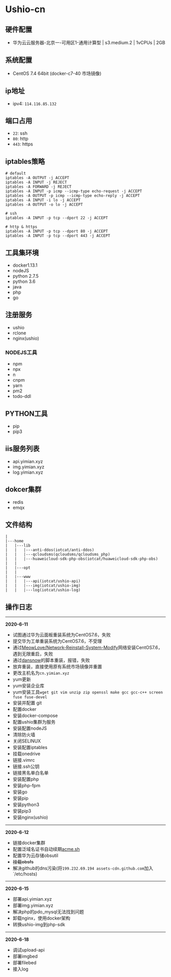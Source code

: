 # Ushio-cn

## 硬件配置
 - 华为云云服务器-北京一-可用区1-通用计算型 | s3.medium.2 | 1vCPUs | 2GB
 
## 系统配置
 - CentOS 7.4 64bit (docker-c7-40 市场镜像)

## ip地址
 - ipv4: `114.116.85.132`
 
## 端口占用
 - `22`: ssh
 - `80`: http
 - `443`: https

 
## iptables策略
```iptables
# default
iptables -A OUTPUT -j ACCEPT
iptables -A INPUT -j REJECT
iptables -A FORWARD -j REJECT
iptables -A INPUT -p icmp --icmp-type echo-request -j ACCEPT
iptables -A OUTPUT -p icmp --icmp-type echo-reply -j ACCEPT
iptables -A INPUT -i lo -j ACCEPT
iptables -A OUTPUT -o lo -j ACCEPT

# ssh
iptables -A INPUT -p tcp --dport 22 -j ACCEPT

# http & https
iptables -A INPUT -p tcp --dport 80 -j ACCEPT
iptables -A INPUT -p tcp --dport 443 -j ACCEPT

```

## 工具集环境
 - docker1.13.1
 - nodeJS
 - python 2.7.5
 - python 3.6
 - java
 - php
 - go
 
## 注册服务
 - ushio
 - rclone
 - nginx(ushio)

### NODEJS工具
 - npm
 - npx
 - n
 - cnpm
 - yarn
 - pm2
 - todo-ddl

## PYTHON工具
 - pip
 - pip3

## iis服务列表
 - api.yimian.xyz
 - img.yimian.xyz
 - log.yimian.xyz

## dokcer集群
 - redis
 - emqx


## 文件结构
```
|
|---home
|   |---lib
|   |   |---anti-ddos(iotcat/anti-ddos)
|   |   |---qcloudsms(qcloudsms/qcloudsms_php)
|   |   |---huaweicloud-sdk-php-obs(iotcat/huaweicloud-sdk-php-obs)
|   |
|   |---opt
|   |
|   |---www
|   |   |---api(iotcat/ushio-api)
|   |   |---img(iotcat/ushio-img)
|   |   |---log(iotcat/ushio-log)

```

## 操作日志
---------------------------------
**2020-6-11**   
 - 试图通过华为云面板重装系统为CentOS7.6，失败
 - 提交华为工单重装系统为CentOS7.6，不受理
 - 通过[MeowLove/Network-Reinstall-System-Modify](https://github.com/MeowLove/Network-Reinstall-System-Modify)网络安装CentOS7.6，遇到无限重启，失败
 - 通过[dansnow](https://zhujiwiki.com/13350/)的脚本重装，报错，失败
 - 放弃重装，直接使用原有系统市场镜像并重置
 - 更改主机名为`cn.yimian.xyz`
 - yum更新
 - yum安装企业库
 - yum安装工具`wget git vim unzip zip openssl make gcc gcc-c++ screen fuse fuse-devel`
 - 安装并配置 git
 - 配置docker
 - 安装docker-compose
 - 配置ushio集群为服务
 - 安装配置nodeJS
 - 清除防火墙
 - 关闭SELINUX
 - 安装配置iptables
 - 挂载onedrive
 - 链接.vimrc
 - 链接.ssh公钥
 - 链接黑名单白名单
 - 安装配置php
 - 安装php-fpm
 - 安装go
 - 安装pip
 - 安装python3
 - 安装pip3
 - 安装nginx(ushio)
 
 ----------------------------------------------
 **2020-6-12**   
 - 链接docker集群
 - 配置泛域名证书自动续期[acme.sh](https://github.com/acmesh-official/acme.sh)
 - 配置华为云存储obsutil
 - ~~挂载obsfs~~
 - 解决github的dns污染(将`199.232.69.194 assets-cdn.github.com`加入`/etc/hosts)
 ----------------------------------
 **2020-6-15**
 - 部署api.yimian.xyz
 - 部署img.yimian.xyz
 - 解决php的pdo_mysql无法找到问题
 - 卸载nginx，使用docker架构
 - 转换ushio-img到php-sdk
------------------------------
**2020-6-18**
 - 调试upload-api
 - 部署imgbed
 - 部署filebed
 - 接入log
